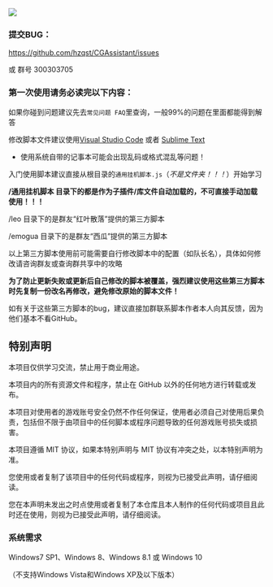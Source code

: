 ![](/hzqst/CGAssistant/raw/master/img2/logo.png)

### 提交BUG： 

https://github.com/hzqst/CGAssistant/issues 

或 群号 300303705

### 第一次使用请务必读完以下内容：

如果你碰到问题建议先去`常见问题 FAQ`里查询，一般99%的问题在里面都能得到解答

修改脚本文件建议使用[Visual Studio Code](https://code.visualstudio.com/) 或者 [Sublime Text](http://www.sublimetext.com/)

* 使用系统自带的记事本可能会出现乱码或格式混乱等问题！

入门使用脚本建议直接从根目录的`通用挂机脚本.js`（_不是文件夹！！！_）开始学习

**/通用挂机脚本 目录下的都是作为子插件/库文件自动加载的，不可直接手动加载使用！！！**

/leo 目录下的是群友“红叶散落”提供的第三方脚本

/emogua 目录下的是群友“西瓜”提供的第三方脚本

以上第三方脚本使用前可能需要自行修改脚本中的配置（如队长名），具体如何修改请咨询群友或查询群共享中的攻略

**为了防止更新失败或更新后自己修改的脚本被覆盖，强烈建议使用这些第三方脚本时先复制一份改名再修改，避免修改原始的脚本文件！**

如有关于这些第三方脚本的bug，建议直接加群联系脚本作者本人向其反馈，因为他们基本不看GitHub。

## 特别声明

本项目仅供学习交流，禁止用于商业用途。

本项目内的所有资源文件和程序，禁止在 GitHub 以外的任何地方进行转载或发布。

本项目对使用者的游戏账号安全仍然不作任何保证，使用者必须自己对使用后果负责，包括但不限于由项目中的任何脚本或程序问题导致的任何游戏账号损失或损害。

本项目遵循 MIT 协议，如果本特别声明与 MIT 协议有冲突之处，以本特别声明为准。

您使用或者复制了该项目中的任何代码或程序，则视为已接受此声明，请仔细阅读。

您在本声明未发出之时点使用或者复制了本仓库且本人制作的任何代码或项目且此时还在使用，则视为已接受此声明，请仔细阅读。

### 系统需求

Windows7 SP1、Windows 8、Windows 8.1 或 Windows 10

（不支持Windows Vista和Windows XP及以下版本）